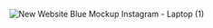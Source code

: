 
![New Website Blue Mockup Instagram - Laptop (1)](https://github.com/iimAtomic/Todo_List/assets/71674056/7ebf040b-7359-410b-a35c-52b7b6b71268)
